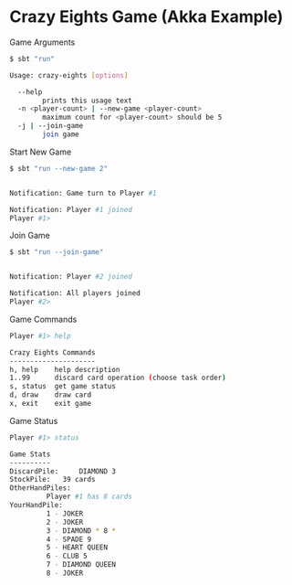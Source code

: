 Crazy Eights Game (Akka Example)
============


Game Arguments
```bash
$ sbt "run"

Usage: crazy-eights [options]

  --help
        prints this usage text
  -n <player-count> | --new-game <player-count>
        maximum count for <player-count> should be 5
  -j | --join-game
        join game
```


Start New Game
```bash
$ sbt "run --new-game 2"


Notification: Game turn to Player #1

Notification: Player #1 joined
Player #1> 
```

Join Game
```bash
$ sbt "run --join-game"


Notification: Player #2 joined

Notification: All players joined
Player #2> 
```

Game Commands
```bash
Player #1> help

Crazy Eights Commands
---------------------
h, help    help description
1..99      discard card operation (choose task order)
s, status  get game status
d, draw    draw card
x, exit    exit game

```

Game Status
```bash
Player #1> status

Game Stats
----------
DiscardPile: 	 DIAMOND 3
StockPile: 	 39 cards
OtherHandPiles: 
		 Player #1 has 8 cards
YourHandPile: 
		 1 - JOKER
		 2 - JOKER
		 3 - DIAMOND * 8 *
		 4 - SPADE 9
		 5 - HEART QUEEN
		 6 - CLUB 5
		 7 - DIAMOND QUEEN
		 8 - JOKER

```
